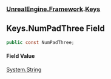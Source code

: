 ### [UnrealEngine.Framework](./UnrealEngine-Framework.md 'UnrealEngine.Framework').[Keys](./Keys.md 'UnrealEngine.Framework.Keys')
## Keys.NumPadThree Field
  
```csharp
public const NumPadThree;
```
#### Field Value
[System.String](https://docs.microsoft.com/en-us/dotnet/api/System.String 'System.String')  
